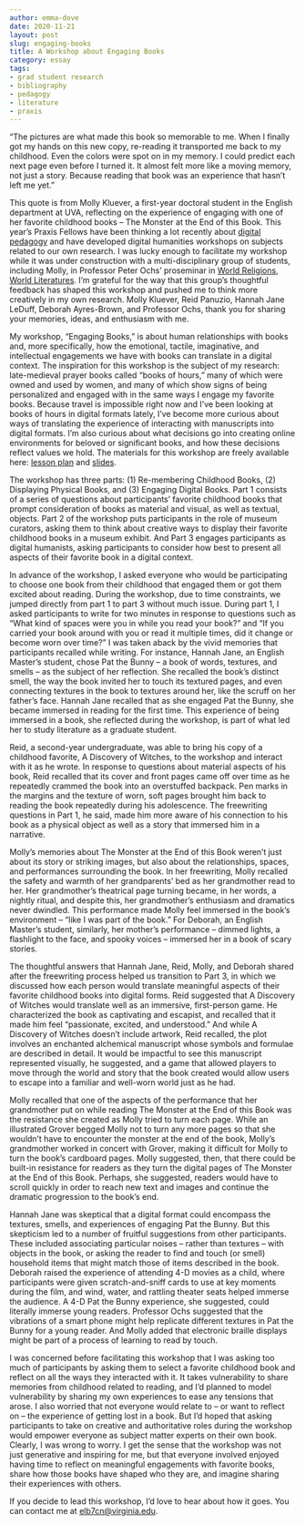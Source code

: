 ```yaml
---
author: emma-dove
date: 2020-11-21
layout: post
slug: engaging-books
title: A Workshop about Engaging Books
category: essay
tags:
- grad student research
- bibliography
- pedagogy
- literature
- praxis
---
```


“The pictures are what made this book so memorable to me. When I finally got my hands on this new copy, re-reading it transported me back to my childhood. Even the colors were spot on in my memory. I could predict each next page even before I turned it. It almost felt more like a moving memory, not just a story. Because reading that book was an experience that hasn’t left me yet.” 

This quote is from Molly Kluever, a first-year doctoral student in the English department at UVA, reflecting on the experience of engaging with one of her favorite childhood books – The Monster at the End of this Book. This year’s Praxis Fellows have been thinking a lot recently about [digital pedagogy](https://praxis.scholarslab.org/curriculum/2020-2021/) and have developed digital humanities workshops on subjects related to our own research. I was lucky enough to facilitate my workshop while it was under construction with a multi-disciplinary group of students, including Molly, in Professor Peter Ochs’ proseminar in [World Religions, World Literatures](https://religiousstudies.as.virginia.edu/content/world-literatures-world-religions). I’m grateful for the way that this group’s thoughtful feedback has shaped this workshop and pushed me to think more creatively in my own research. Molly Kluever, Reid Panuzio, Hannah Jane LeDuff, Deborah Ayres-Brown, and Professor Ochs, thank you for sharing your memories, ideas, and enthusiasm with me. 

My workshop, “Engaging Books,” is about human relationships with books and, more specifically, how the emotional, tactile, imaginative, and intellectual engagements we have with books can translate in a digital context. The inspiration for this workshop is the subject of my research: late-medieval prayer books called “books of hours,” many of which were owned and used by women, and many of which show signs of being personalized and engaged with in the same ways I engage my favorite books. Because travel is impossible right now and I’ve been looking at books of hours in digital formats lately, I’ve become more curious about ways of translating the experience of interacting with manuscripts into digital formats. I’m also curious about what decisions go into creating online environments for beloved or significant books, and how these decisions reflect values we hold. The materials for this workshop are freely available here: [lesson plan](https://hcommons.org/deposits/item/hc:33329/) and [slides](https://hcommons.org/deposits/item/hc:33331/). 

The workshop has three parts: (1) Re-membering Childhood Books, (2) Displaying Physical Books, and (3) Engaging Digital Books. Part 1 consists of a series of questions about participants’ favorite childhood books that prompt consideration of books as material and visual, as well as textual, objects. Part 2 of the workshop puts participants in the role of museum curators, asking them to think about creative ways to display their favorite childhood books in a museum exhibit. And Part 3 engages participants as digital humanists, asking participants to consider how best to present all aspects of their favorite book in a digital context. 

In advance of the workshop, I asked everyone who would be participating to choose one book from their childhood that engaged them or got them excited about reading. During the workshop, due to time constraints, we jumped directly from part 1 to part 3 without much issue. During part 1, I asked participants to write for two minutes in response to questions such as “What kind of spaces were you in while you read your book?” and “If you carried your book around with you or read it multiple times, did it change or become worn over time?” I was taken aback by the vivid memories that participants recalled while writing. For instance, Hannah Jane, an English Master’s student, chose Pat the Bunny – a book of words, textures, and smells – as the subject of her reflection. She recalled the book’s distinct smell, the way the book invited her to touch its textured pages, and even connecting textures in the book to textures around her, like the scruff on her father’s face. Hannah Jane recalled that as she engaged Pat the Bunny, she became immersed in reading for the first time. This experience of being immersed in a book, she reflected during the workshop, is part of what led her to study literature as a graduate student. 

Reid, a second-year undergraduate, was able to bring his copy of a childhood favorite, A Discovery of Witches, to the workshop and interact with it as he wrote. In response to questions about material aspects of his book, Reid recalled that its cover and front pages came off over time as he repeatedly crammed the book into an overstuffed backpack. Pen marks in the margins and the texture of worn, soft pages brought him back to reading the book repeatedly during his adolescence. The freewriting questions in Part 1, he said, made him more aware of his connection to his book as a physical object as well as a story that immersed him in a narrative.  

Molly’s memories about The Monster at the End of this Book weren’t just about its story or striking images, but also about the relationships, spaces, and performances surrounding the book. In her freewriting, Molly recalled the safety and warmth of her grandparents’ bed as her grandmother read to her. Her grandmother’s theatrical page turning became, in her words, a nightly ritual, and despite this, her grandmother’s enthusiasm and dramatics never dwindled. This performance made Molly feel immersed in the book’s environment – “like I was part of the book.” For Deborah, an English Master’s student, similarly, her mother’s performance – dimmed lights, a flashlight to the face, and spooky voices – immersed her in a book of scary stories.

The thoughtful answers that Hannah Jane, Reid, Molly, and Deborah shared after the freewriting process helped us transition to Part 3, in which we discussed how each person would translate meaningful aspects of their favorite childhood books into digital forms. Reid suggested that A Discovery of Witches would translate well as an immersive, first-person game. He characterized the book as captivating and escapist, and recalled that it made him feel “passionate, excited, and understood.” And while A Discovery of Witches doesn’t include artwork, Reid recalled, the plot involves an enchanted alchemical manuscript whose symbols and formulae are described in detail. It would be impactful to see this manuscript represented visually, he suggested, and a game that allowed players to move through the world and story that the book created would allow users to escape into a familiar and well-worn world just as he had. 

Molly recalled that one of the aspects of the performance that her grandmother put on while reading The Monster at the End of this Book was the resistance she created as Molly tried to turn each page. While an illustrated Grover begged Molly not to turn any more pages so that she wouldn’t have to encounter the monster at the end of the book, Molly’s grandmother worked in concert with Grover, making it difficult for Molly to turn the book’s cardboard pages. Molly suggested, then, that there could be built-in resistance for readers as they turn the digital pages of The Monster at the End of this Book. Perhaps, she suggested, readers would have to scroll quickly in order to reach new text and images and continue the dramatic progression to the book’s end. 

Hannah Jane was skeptical that a digital format could encompass the textures, smells, and experiences of engaging Pat the Bunny. But this skepticism led to a number of fruitful suggestions from other participants. These included associating particular noises – rather than textures – with objects in the book, or asking the reader to find and touch (or smell) household items that might match those of items described in the book. Deborah raised the experience of attending 4-D movies as a child, where participants were given scratch-and-sniff cards to use at key moments during the film, and wind, water, and rattling theater seats helped immerse the audience. A 4-D Pat the Bunny experience, she suggested, could literally immerse young readers. Professor Ochs suggested that the vibrations of a smart phone might help replicate different textures in Pat the Bunny for a young reader. And Molly added that electronic braille displays might be part of a process of learning to read by touch. 

I was concerned before facilitating this workshop that I was asking too much of participants by asking them to select a favorite childhood book and reflect on all the ways they interacted with it. It takes vulnerability to share memories from childhood related to reading, and I’d planned to model vulnerability by sharing my own experiences to ease any tensions that arose. I also worried that not everyone would relate to – or want to reflect on – the experience of getting lost in a book. But I’d hoped that asking participants to take on creative and authoritative roles during the workshop would empower everyone as subject matter experts on their own book. Clearly, I was wrong to worry. I get the sense that the workshop was not just generative and inspiring for me, but that everyone involved enjoyed having time to reflect on meaningful engagements with favorite books, share how those books have shaped who they are, and imagine sharing their experiences with others. 

If you decide to lead this workshop, I’d love to hear about how it goes. You can contact me at elb7cn@virginia.edu.

